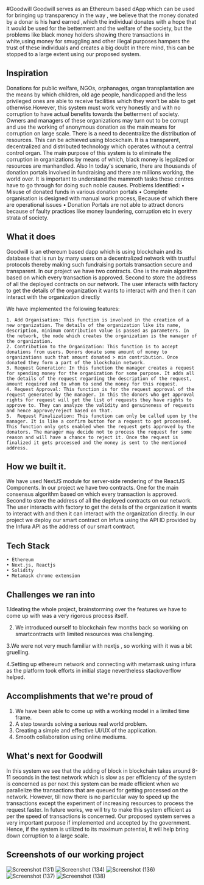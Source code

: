 #Goodwill
Goodwill serves as an Ethereum based dApp which can be used for bringing up transparency in the way , we believe that the money donated by a donar is his hard earned ,which the individual donates with a hope that it would be used for the betterment and the welfare of the society, but the problems like black money holders showing there transactions in white,using money for smuggling and other illegal purposes hampers the trust of these individuals and creates a big doubt in there mind, this can be stopped to a large extent using our proposed system.


## Inspiration
Donations for public welfare, NGOs, orphanages, organ transplantation are the means by which children, old age people, handicapped and the less privileged ones are able to receive facilities which they won’t be able to get otherwise.However, this system must work very honestly and with no corruption to have actual benefits towards the betterment of society. Owners and managers of these organizations may turn out to be corrupt and use the working of anonymous donation as the main means for corruption on large scale.
There is a need to decentralize the distribution of resources. This can be achieved using blockchain. It is a transparent, decentralized and distributed technology which operates without a central control organ. The main purpose of this system is to eliminate the corruption in organizations by means of which, black money is legalized or resources are manhandled. 
Also In today's scenario, there are thousands of donation portals involved in fundraising and there are millions working, the world over. It is important to understand the mammoth tasks these centres have to go through for doing such noble causes. 
Problems Identified:
    • Misuse of donated funds in various donation portals
    • Complete organisation is designed with manual work process, Because of which there are operational issues
    • Donation Portals are not able to attract donors because of faulty practices like money laundering, corruption etc in every strata of society.

## What it does
Goodwill is an ethereum based dapp which is using blockchain and its database that is run by many users on a decentralized network with trustful protocols thereby making such fundraising portals transaction secure and transparent.
In our project we have two contracts. 
One is the main algorithm based on which every transaction is approved. Second to store the address of all the deployed contracts on our network. The user interacts with factory to get the details of the organization it wants to interact with and then it can interact with the organization directly



We have implemented the following features:

    1. Add Organisation: This function is involved in the creation of a new organization. The details of the organization like its name, description, minimum contribution value is passed as parameters. In the network, the node which creates the organization is the manager of the organization.
    2. Contribution to the Organization: This function is to accept donations from users. Donors donate some amount of money to organizations such that amount donated > min contribution. Once donated they form a part of the blockchain network. 
    3. Request Generation: In this function the manager creates a request for spending money for the organization for some purpose. It adds all the details of the request regarding the description of the request, amount required and to whom to send the money for this request.
    4. Request Approval: This function is for the request approval of the request generated by the manager. In this the donors who get approval rights for request will get the list of requests they have rights to approve to. They can analyze the validity and genuineness of requests and hence approve/reject based on that. 
    5.  Request Finalization: This function can only be called upon by the manager. It is like a confirm button for a request to get processed. This function only gets enabled when the request gets approved by the donators. The manager may decide not to process the request for some reason and will have a chance to reject it. Once the request is finalized it gets processed and the money is sent to the mentioned address.

## How we built it.
We have used NextJS module for server-side
rendering of the ReactJS Components.
 In our project we have two contracts. One for the main consensus algorithm based on which every transaction is approved. Second to store the address of all the deployed contracts on our network. The user interacts with factory to get the details of the organization it wants to interact with and then it can interact with the organization directly.
In our project we deploy our smart contract on Infura using the API ID provided by the Infura API as the address of our smart contract. 

## Tech Stack
    • Ethereum
    • Next.js, Reactjs
    • Solidity
    • Metamask chrome extension


## Challenges we ran into
1.Ideating the whole project, brainstorming over the features we have to come up with was a very rigorous process itself.

2. We introduced ourself to blockchain few months back so working on smartcontracts with limited resources was challenging.

3.We were not very much familiar with nextjs , so working with it was a bit gruelling.

4.Setting up ethereum network and connecting with metamask using infura as the platform took efforts in initial stage
 nevertheless stackoverflow helped.



## Accomplishments that we're proud of
1. We have been able to come up with a working model in a limited time frame.
2. A step towards solving  a serious real world problem.
3. Creating a simple and effective UI/UX of the application.
4. Smooth collaboration using online mediums.



## What's next for Goodwill

In this system we see that the adding of block in blockchain takes around 8-11 seconds in the test network which is slow as per efficiency of the system is concerned as per next this system can
be made efficient when we parallelize the transactions that are queued for getting processed on the network. 
However, till now there is no particular way to speed up the transactions except the experiment of increasing resources to process the request faster. In future works, we will try to make
this system efficient as per the speed of transactions is concerned. Our proposed system serves a very important purpose if implemented and accepted by the government.
Hence, if the system is utilized to its maximum potential, it will help bring down corruption to a large scale.

## Screenshots of our working project
![Screenshot (131)](https://user-images.githubusercontent.com/57298737/118416511-afdd5100-b6cd-11eb-873b-f5b4df32ffc8.png)
![Screenshot (134)](https://user-images.githubusercontent.com/57298737/118416513-b7045f00-b6cd-11eb-8610-d9dbf03815f0.png)
![Screenshot (136)](https://user-images.githubusercontent.com/57298737/118416517-ba97e600-b6cd-11eb-8e38-459c9bb924e5.png)
![Screenshot (137)](https://user-images.githubusercontent.com/57298737/118416520-bd92d680-b6cd-11eb-968a-42a7157deabc.png)
![Screenshot (138)](https://user-images.githubusercontent.com/57298737/118416522-c08dc700-b6cd-11eb-804d-58414ddde4fe.png)

